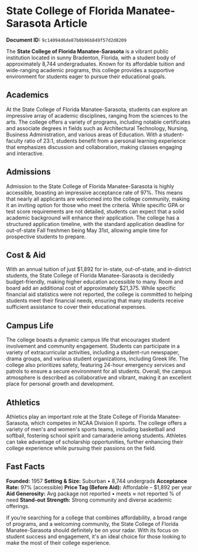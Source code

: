 # State College of Florida Manatee-Sarasota Article

**Document ID:** `9c14094d6de87b8b96b849f57d2d8209`

The **State College of Florida Manatee-Sarasota** is a vibrant public institution located in sunny Bradenton, Florida, with a student body of approximately 8,744 undergraduates. Known for its affordable tuition and wide-ranging academic programs, this college provides a supportive environment for students eager to pursue their educational goals.

## Academics
At the State College of Florida Manatee-Sarasota, students can explore an impressive array of academic disciplines, ranging from the sciences to the arts. The college offers a variety of programs, including notable certificates and associate degrees in fields such as Architectural Technology, Nursing, Business Administration, and various areas of Education. With a student-faculty ratio of 23:1, students benefit from a personal learning experience that emphasizes discussion and collaboration, making classes engaging and interactive.

## Admissions
Admission to the State College of Florida Manatee-Sarasota is highly accessible, boasting an impressive acceptance rate of 97%. This means that nearly all applicants are welcomed into the college community, making it an inviting option for those who meet the criteria. While specific GPA or test score requirements are not detailed, students can expect that a solid academic background will enhance their application. The college has a structured application timeline, with the standard application deadline for out-of-state Fall freshmen being May 31st, allowing ample time for prospective students to prepare.

## Cost & Aid
With an annual tuition of just $1,892 for in-state, out-of-state, and in-district students, the State College of Florida Manatee-Sarasota is decidedly budget-friendly, making higher education accessible to many. Room and board add an additional cost of approximately $21,375. While specific financial aid statistics were not reported, the college is committed to helping students meet their financial needs, ensuring that many students receive sufficient assistance to cover their educational expenses.

## Campus Life
The college boasts a dynamic campus life that encourages student involvement and community engagement. Students can participate in a variety of extracurricular activities, including a student-run newspaper, drama groups, and various student organizations, including Greek life. The college also prioritizes safety, featuring 24-hour emergency services and patrols to ensure a secure environment for all students. Overall, the campus atmosphere is described as collaborative and vibrant, making it an excellent place for personal growth and development.

## Athletics
Athletics play an important role at the State College of Florida Manatee-Sarasota, which competes in NCAA Division II sports. The college offers a variety of men's and women's sports teams, including basketball and softball, fostering school spirit and camaraderie among students. Athletes can take advantage of scholarship opportunities, further enhancing their college experience while pursuing their passions on the field.

## Fast Facts
**Founded:** 1957
**Setting & Size:** Suburban • 8,744 undergrads
**Acceptance Rate:** 97% (accessible)
**Price Tag (Before Aid):** Affordable – $1,892 per year
**Aid Generosity:** Avg package not reported • meets ≈ not reported % of need
**Stand-out Strength:** Strong community and diverse academic offerings.

If you’re searching for a college that combines affordability, a broad range of programs, and a welcoming community, the State College of Florida Manatee-Sarasota should definitely be on your radar. With its focus on student success and engagement, it's an ideal choice for those looking to make the most of their college experience.
